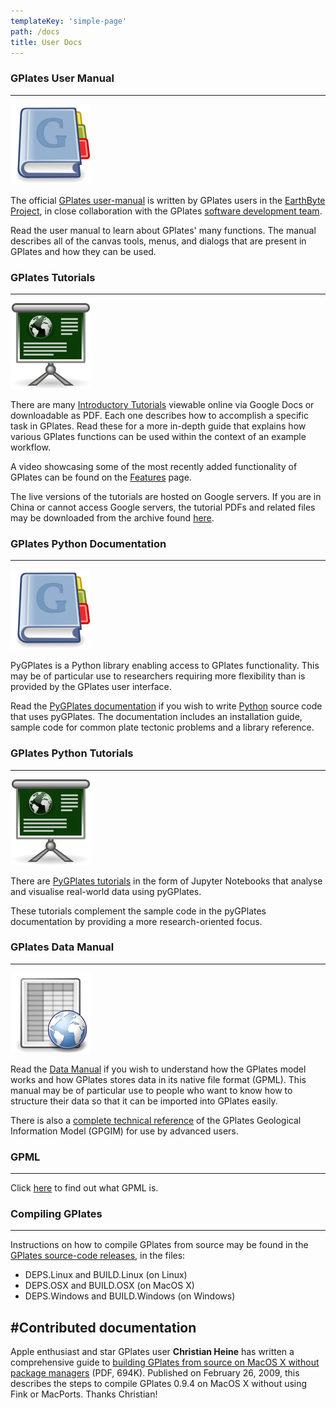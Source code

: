 ```yaml
---
templateKey: 'simple-page'
path: /docs
title: User Docs
---
```

### GPlates User Manual
---

!["User Manual"](./img/GPlates-Manual.png "GPlates Manual")
   
The official [GPlates user-manual](/docs/user-manual/) is written by GPlates users in the [EarthByte Project](https://www.earthbyte.org/), in close collaboration with the GPlates [software development team](https://www.gplates.org/contact).

Read the user manual to learn about GPlates' many functions. The manual describes all of the canvas tools, menus, and dialogs that are present in GPlates and how they can be used.

 
### GPlates Tutorials
---
!["GPlates Tutorial"](./img/GPlates-Tutorial.png "GPlates Tutorial")

There are many [Introductory Tutorials](https://sites.google.com/site/gplatestutorials/) viewable online via Google Docs or downloadable as PDF. Each one describes how to accomplish a specific task in GPlates. Read these for a more in-depth guide that explains how various GPlates functions can be used within the context of an example workflow.

A video showcasing some of the most recently added functionality of GPlates can be found on the [Features](https://www.gplates.org/features.html) page.

The live versions of the tutorials are hosted on Google servers. If you are in China or cannot access Google servers, the tutorial PDFs and related files may be downloaded from the archive found [here](https://www.earthbyte.org/webdav/ftp/earthbyte/GPlates/TutorialData_GPlates2.2.zip).

### GPlates Python Documentation
---

!["GPlates Python Documentation"](./img/GPlates-Manual.png "GPlates Python Documentation")

PyGPlates is a Python library enabling access to GPlates functionality. This may be of particular use to researchers requiring more flexibility than is provided by the GPlates user interface.

Read the [PyGPlates documentation](https://www.gplates.org/docs/pygplates/index.html) if you wish to write [Python](https://www.python.org/) source code that uses pyGPlates. The documentation includes an installation guide, sample code for common plate tectonic problems and a library reference.

### GPlates Python Tutorials
---

!["GPlates Python Tutorials"](./img/GPlates-Tutorial.png "GPlates Python Tutorials")

There are [PyGPlates tutorials](https://github.com/GPlates/pygplates-tutorials) in the form of Jupyter Notebooks that analyse and visualise real-world data using pyGPlates.

These tutorials complement the sample code in the pyGPlates documentation by providing a more research-oriented focus.

### GPlates Data Manual
---

!["GPlates Data Manual"](./img/GPlates-DataManual.png "GPlates Data Manual")


Read the [Data Manual](http://www.earthbyte.org/Resources/GPlates_tutorials/GPlates_Data_Manual/GPlates_Data_Manual.html) if you wish to understand how the GPlates model works and how GPlates stores data in its native file format (GPML). This manual may be of particular use to people who want to know how to structure their data so that it can be imported into GPlates easily.

There is also a [complete technical reference](https://www.gplates.org/docs/gpgim/index.html) of the GPlates Geological Information Model (GPGIM) for use by advanced users.

### GPML
---
Click [here](/gpml) to find out what GPML is.

### Compiling GPlates
---

Instructions on how to compile GPlates from source may be found in the [GPlates source-code releases](https://www.gplates.org/download), in the files:

* DEPS.Linux and BUILD.Linux (on Linux)
* DEPS.OSX and BUILD.OSX (on MacOS X)
* DEPS.Windows and BUILD.Windows (on Windows)

#Contributed documentation
---

Apple enthusiast and star GPlates user __Christian Heine__ has written a comprehensive guide to [building GPlates from source on MacOS X without package managers](docs/Heine_BuildingGPlatesOnOSX_20090226.pdf) (PDF, 694K). Published on February 26, 2009, this describes the steps to compile GPlates 0.9.4 on MacOS X without using Fink or MacPorts. Thanks Christian!